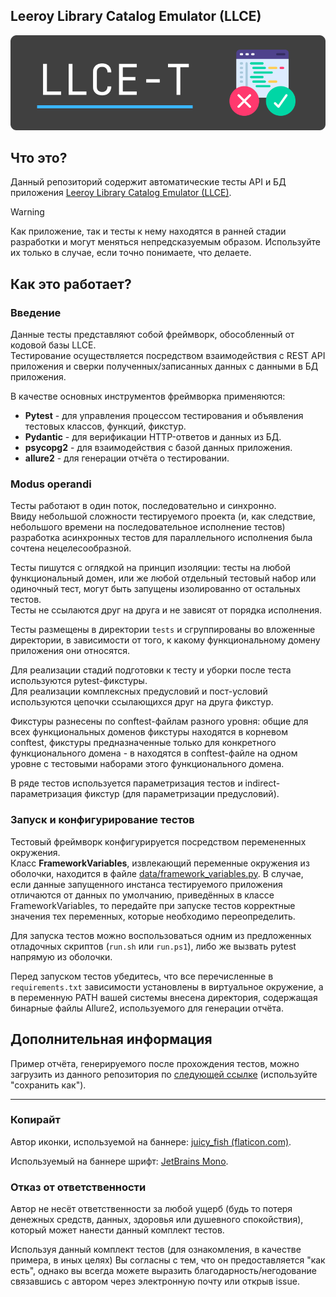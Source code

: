 ## Leeroy Library Catalog Emulator (LLCE)

![LLCE-T Banner](docs/images/llce-t_banner.png "LLCE-T banner")
## Что это?
Данный репозиторий содержит автоматические тесты API и БД приложения [Leeroy Library Catalog Emulator (LLCE)](https://github.com/podbolotov/Leeroy).

> [!WARNING]
> Как приложение, так и тесты к нему находятся в ранней стадии разработки и могут меняться непредсказуемым образом.
> Используйте их только в случае, если точно понимаете, что делаете. 

## Как это работает?

### Введение
Данные тесты представляют собой фреймворк, обособленный от кодовой базы LLCE.\
Тестирование осуществляется посредством взаимодействия с REST API приложения и сверки полученных/записанных данных с данными в БД приложения. 

В качестве основных инструментов фреймворка применяются:
- **Pytest** - для управления процессом тестирования и объявления тестовых классов, функций, фикстур.
- **Pydantic** - для верификации HTTP-ответов и данных из БД.
- **psycopg2** - для взаимодействия с базой данных приложения. 
- **allure2** - для генерации отчёта о тестировании.

### Modus operandi

Тесты работают в один поток, последовательно и синхронно.\
Ввиду небольшой сложности тестируемого проекта (и, как следствие, небольшого времени на последовательное исполнение тестов) разработка асинхронных тестов для параллельного исполнения была сочтена нецелесообразной. 

Тесты пишутся с оглядкой на принцип изоляции: тесты на любой функциональный домен, или же любой отдельный тестовый набор или одиночный тест, могут быть запущены изолированно от остальных тестов.\
Тесты не ссылаются друг на друга и не зависят от порядка исполнения.

Тесты размещены в директории `tests` и сгруппированы во вложенные директории, в зависимости от того, к какому функциональному домену приложения они относятся. 

Для реализации стадий подготовки к тесту и уборки после теста используются pytest-фикстуры.\
Для реализации комплексных предусловий и пост-условий используются цепочки ссылающихся друг на друга фикстур. 

Фикстуры разнесены по conftest-файлам разного уровня: общие для всех функциональных доменов фикстуры находятся в корневом conftest, фикстуры предназначенные только для конкретного функционального домена - в находятся в conftest-файле на одном уровне с тестовыми наборами этого функционального домена. 

В ряде тестов используется параметризация тестов и indirect-параметризация фикстур (для параметризации предусловий). 

### Запуск и конфигурирование тестов

Тестовый фреймворк конфигурируется посредством перемененных окружения.\
Класс **FrameworkVariables**, извлекающий переменные окружения из оболочки, находится в файле [data/framework_variables.py](data/framework_variables.py).
В случае, если данные запущенного инстанса тестируемого приложения отличаются от данных по умолчанию, приведённых в классе FrameworkVariables, то передайте при запуске тестов корректные значения тех переменных, которые необходимо переопределить. 

Для запуска тестов можно воспользоваться одним из предложенных отладочных скриптов (`run.sh` или `run.ps1`), либо же вызвать pytest напрямую из оболочки. 

Перед запуском тестов убедитесь, что все перечисленные в `requirements.txt` зависимости установлены в виртуальное окружение, а в переменную PATH вашей системы внесена директория, содержащая бинарные файлы Allure2, используемого для генерации отчёта. 

## Дополнительная информация

Пример отчёта, генерируемого после прохождения тестов, можно загрузить из данного репозитория по [следующей ссылке](https://raw.githubusercontent.com/Podbolotov/Leeroy-Api-Tests/main/docs/files/example_report.html) (используйте "сохранить как").

----
### Копирайт

Автор иконки, используемой на баннере: [juicy_fish (flaticon.com)](https://www.flaticon.com/free-icon/testing_6403868).

Используемый на баннере шрифт: [JetBrains Mono](https://www.jetbrains.com/lp/mono/).

### Отказ от ответственности

Автор не несёт ответственности за любой ущерб (будь то потеря денежных средств, данных, здоровья или душевного спокойствия), который может нанести данный комплект тестов. 

Используя данный комплект тестов (для ознакомления, в качестве примера, в иных целях) Вы согласны с тем, что он предоставляется "как есть", однако вы всегда можете выразить благодарность/негодование связавшись с автором через электронную почту или открыв issue. 